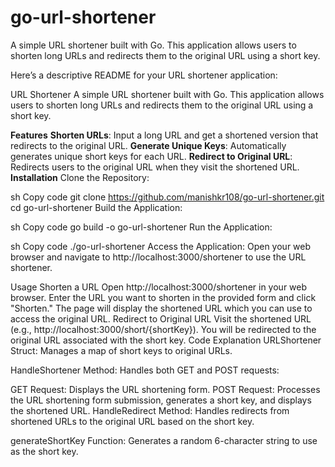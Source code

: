 # go-url-shortener
A simple URL shortener built with Go. This application allows users to shorten long URLs and redirects them to the original URL using a short key.



Here’s a descriptive README for your URL shortener application:

URL Shortener
A simple URL shortener built with Go. This application allows users to shorten long URLs and redirects them to the original URL using a short key.

**Features**
**Shorten URLs**: Input a long URL and get a shortened version that redirects to the original URL.<be>
**Generate Unique Keys**: Automatically generates unique short keys for each URL.
**Redirect to Original URL**: Redirects users to the original URL when they visit the shortened URL.
**Installation**
Clone the Repository:

sh
Copy code
git clone https://github.com/manishkr108/go-url-shortener.git
cd go-url-shortener
Build the Application:

sh
Copy code
go build -o go-url-shortener
Run the Application:

sh
Copy code
./go-url-shortener
Access the Application: Open your web browser and navigate to http://localhost:3000/shortener to use the URL shortener.

Usage
Shorten a URL
Open http://localhost:3000/shortener in your web browser.
Enter the URL you want to shorten in the provided form and click "Shorten."
The page will display the shortened URL which you can use to access the original URL.
Redirect to Original URL
Visit the shortened URL (e.g., http://localhost:3000/short/{shortKey}).
You will be redirected to the original URL associated with the short key.
Code Explanation
URLShortener Struct: Manages a map of short keys to original URLs.

HandleShortener Method: Handles both GET and POST requests:

GET Request: Displays the URL shortening form.
POST Request: Processes the URL shortening form submission, generates a short key, and displays the shortened URL.
HandleRedirect Method: Handles redirects from shortened URLs to the original URL based on the short key.

generateShortKey Function: Generates a random 6-character string to use as the short key.
